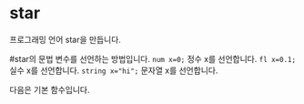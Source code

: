 # star
프로그래밍 언어 star을 만듭니다.

#star의 문법
변수를 선언하는 방법입니다.
`num x=0;`
정수 x를 선언합니다.
`fl x=0.1;`
실수 x를 선언합니다.
`string x="hi";`
문자열 x를 선언합니다.

다음은 기본 함수입니다.
